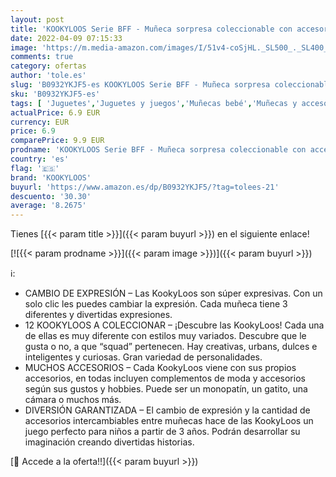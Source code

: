 ```yaml
---
layout: post
title: 'KOOKYLOOS Serie BFF - Muñeca sorpresa coleccionable con accesorios de moda  zapatos  vestidos y juguetes  con 3 expresiones divertidas'
date: 2022-04-09 07:15:33
image: 'https://m.media-amazon.com/images/I/51v4-coSjHL._SL500_._SL400_.jpg'
comments: true
category: ofertas
author: 'tole.es'
slug: 'B0932YKJF5-es KOOKYLOOS Serie BFF - Muñeca sorpresa coleccionable con...'
sku: 'B0932YKJF5-es'
tags: [ 'Juguetes','Juguetes y juegos','Muñecas bebé','Muñecas y accesorios','kookyloos','zapatos', ]
actualPrice: 6.9 EUR
currency: EUR
price: 6.9
comparePrice: 9.9 EUR
prodname: 'KOOKYLOOS Serie BFF - Muñeca sorpresa coleccionable con accesorios de moda  zapatos  vestidos y juguetes  con 3 expresiones divertidas'
country: 'es'
flag: '🇪🇸'
brand: 'KOOKYLOOS'
buyurl: 'https://www.amazon.es/dp/B0932YKJF5/?tag=tolees-21'
descuento: '30.30'
average: '8.2675'
---
```


Tienes [{{< param title >}}]({{< param buyurl >}}) en el siguiente enlace!

[![{{< param prodname >}}]({{< param image >}})]({{< param buyurl >}})

ℹ️:

- CAMBIO DE EXPRESIÓN – Las KookyLoos son súper expresivas. Con un solo clic les puedes cambiar la expresión. Cada muñeca tiene 3 diferentes y divertidas expresiones.
- 12 KOOKYLOOS A COLECCIONAR – ¡Descubre las KookyLoos! Cada una de ellas es muy diferente con estilos muy variados. Descubre que le gusta o no, a que “squad” pertenecen. Hay creativas, urbans, dulces e inteligentes y curiosas. Gran variedad de personalidades.
- MUCHOS ACCESORIOS – Cada KookyLoos viene con sus propios accesorios, en todas incluyen complementos de moda y accesorios según sus gustos y hobbies. Puede ser un monopatín, un gatito, una cámara o muchos más.
- DIVERSIÓN GARANTIZADA – El cambio de expresión y la cantidad de accesorios intercambiables entre muñecas hace de las KookyLoos un juego perfecto para niños a partir de 3 años. Podrán desarrollar su imaginación creando divertidas historias.

[🛒 Accede a la oferta!!]({{< param buyurl >}})
